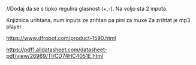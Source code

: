 //Dodaj da se s tipko regulira glasnost (+,-). Na voljo sta 2 inputa.

Knjiznica urihtana, num inputs ze zrihtan pa pini za muxe
Za zrihtat je mp3 player

https://www.dfrobot.com/product-1590.html

https://pdf1.alldatasheet.com/datasheet-pdf/view/26969/TI/CD74HC4051E.html
